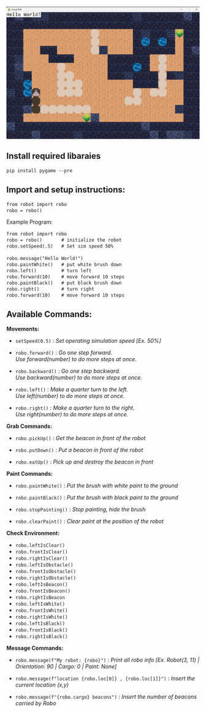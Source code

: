 ![rvr gamescreen](https://raw.githubusercontent.com/a-abir/rvrRobo/main/images/gamescreen.png)

## Install required libaraies

    pip install pygame --pre

## Import and setup instructions:

    from robot import robo
    robo = robo()

Example Program:

	from robot import robo
	robo = robo()       # initialize the robot
	robo.setSpeed(.5)   # Set sim speed 50%

	robo.message("Hello World!")
	robo.paintWhite()   # put white brush down
	robo.left()         # turn left
	robo.forward(10)    # move forward 10 steps
	robo.paintBlack()   # put black brush down
	robo.right()        # turn right
	robo.forward(10)    # move forward 10 steps
   

## Available Commands:

**Movements:** 

 - `setSpeed(0.5)` 
  : *Set operating simulation speed [Ex. 50%]* 

 - `robo.forward()`
   : *Go one step forward.  
   Use forward(number) to do more steps at once.*

 - `robo.backward()`
	: *Go one step backward.  
	Use backward(number) to do more steps at once.*

 - `robo.left()`
	: *Make a quarter turn to the left.  
	Use left(number) to do more steps at once.*

 - `robo.right()`
	: *Make a quarter turn to the right.  
	Use right(number) to do more steps at once.*


**Grab Commands:**

 - `robo.pickUp()`
	: *Get the beacon in front of the robot*

 - `robo.putDown()`
	: *Put a beacon in front of the robot*

 - `robo.eatUp()`
	: *Pick up and destroy the beacon in front*

**Paint Commands:**

 - `robo.paintWhite()`
	: *Put the brush with white paint to the ground*

 - `robo.paintBlack()`
	: *Put the brush with black paint to the ground*

 - `robo.stopPainting()`
	: *Stop painting, hide the brush*

 - `robo.clearPaint()`
	: *Clear paint at the position of the robot*

**Check Environment:**

 - `robo.leftIsClear()`
 - `robo.frontIsClear()`
 - `robo.rightIsClear()`
 - `robo.leftIsObstacle()`
 - `robo.frontIsObstacle()`
 - `robo.rightIsObstacle()`
 - `robo.leftIsBeacon()`
 - `robo.frontIsBeacon()`
 - `robo.rightIsBeacon`
 - `robo.leftIsWhite()`
 - `robo.frontIsWhite()`
 - `robo.rightIsWhite()`
 - `robo.leftIsBlack()`
 - `robo.frontIsBlack()`
 - `robo.rightIsBlack()`

**Message Commands:**

 - `robo.message(f"My robot: {robo}")`
	: *Print all robo info [Ex. Robot(3, 11) | Orientation: 90 | Cargo: 0 | Paint: None]*

 - `robo.message(f"location {robo.loc[0]} , {robo.loc[1]}")`
	: *Insert the current location (x,y)*
	
 - `robo.message(f"{robo.cargo} beacons")`
	: *Insert the number of beacons carried by Robo*
